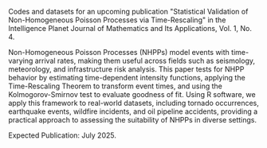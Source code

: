 Codes and datasets for an upcoming publication "Statistical Validation of Non-Homogeneous Poisson Processes via Time-Rescaling" in the Intelligence Planet Journal of Mathematics and Its Applications, Vol. 1, No. 4. 

Non-Homogeneous Poisson Processes (NHPPs) model events with time-varying arrival rates, making them useful across fields such as seismology, meteorology, and infrastructure risk analysis. This paper tests for NHPP behavior by estimating time-dependent intensity functions, applying the Time-Rescaling Theorem to transform event times, and using the Kolmogorov-Smirnov test to evaluate goodness of fit. Using R software, we apply this framework to real-world datasets, including tornado occurrences, earthquake events, wildfire incidents, and oil pipeline accidents, providing a practical approach to assessing the suitability of NHPPs in diverse settings.

Expected Publication: July 2025.

